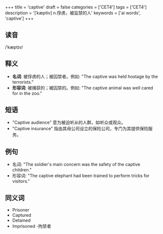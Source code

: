 +++
title = 'captive'
draft = false
categories = ['CET4']
tags = ['CET4']
description = '[ˈkæptiv] n.俘虏，被监禁的人'
keywords = ['ai words', 'captive']
+++

## 读音
/ˈkæptɪv/

## 释义
- **名词**: 被俘虏的人；被囚禁者。例如: "The captive was held hostage by the terrorists."
- **形容词**: 被捕获的；被囚禁的。例如: "The captive animal was well cared for in the zoo."

## 短语
- "Captive audience" 意为被迫听从的人群，如听众或观众。
- "Captive insurance" 指由其母公司设立的保险公司，专门为其提供保险服务。

## 例句
- 名词: "The soldier's main concern was the safety of the captive children."
- 形容词: "The captive elephant had been trained to perform tricks for visitors."

## 同义词
- Prisoner
- Captured
- Detained
- Imprisoned
-拘禁者
